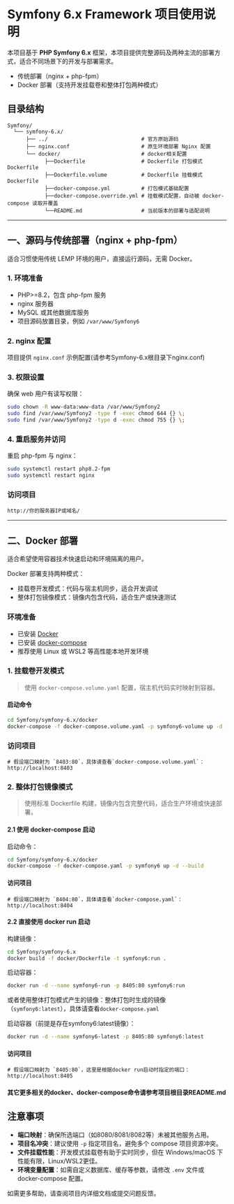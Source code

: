# Symfony 6.x Framework 项目使用说明

本项目基于 **PHP Symfony 6.x** 框架，本项目提供完整源码及两种主流的部署方式，适合不同场景下的开发与部署需求。

- 传统部署（nginx + php-fpm）
- Docker 部署（支持开发挂载卷和整体打包两种模式）

## 目录结构

```text
Symfony/
  └── symfony-6.x/
      ├── ../                              # 官方原始源码
      ├── nginx.conf                       # 原生环境部署 Nginx 配置
      └── docker/                          # docker相关配置
            ├──Dockerfile                  # Dockerfile 打包模式Dockerfile
            ├──Dockerfile.volume           # Dockerfile 挂载模式Dockerfile
            ├──docker-compose.yml          # 打包模式基础配置
            ├──docker-compose.override.yml # 挂载模式配置，自动被 docker-compose 读取并覆盖
            └──README.md                   # 当前版本的部署与适配说明
```

---

## 一、源码与传统部署（nginx + php-fpm）

适合习惯使用传统 LEMP 环境的用户，直接运行源码，无需 Docker。

### 1. 环境准备

- PHP>=8.2，包含 php-fpm 服务
- nginx 服务器
- MySQL 或其他数据库服务
- 项目源码放置目录，例如 `/var/www/Symfony6`

### 2. nginx 配置

项目提供 `nginx.conf` 示例配置(请参考Symfony-6.x根目录下nginx.conf)

### 3. 权限设置

确保 web 用户有读写权限：

```bash
sudo chown -R www-data:www-data /var/www/Symfony2
sudo find /var/www/Symfony2 -type f -exec chmod 644 {} \;
sudo find /var/www/Symfony2 -type d -exec chmod 755 {} \;
```

### 4. 重启服务并访问

重启 php-fpm 与 nginx：

```bash
sudo systemctl restart php8.2-fpm
sudo systemctl restart nginx
```

### 访问项目

```
http://你的服务器IP或域名/
```

---

## 二、Docker 部署

适合希望使用容器技术快速启动和环境隔离的用户。

Docker 部署支持两种模式：

- 挂载卷开发模式：代码与宿主机同步，适合开发调试
- 整体打包镜像模式：镜像内包含代码，适合生产或快速测试

### 环境准备

- 已安装 [Docker](https://docs.docker.com/get-docker/)
- 已安装 [docker-compose](https://docs.docker.com/compose/install/)
- 推荐使用 Linux 或 WSL2 等高性能本地开发环境

### 1. 挂载卷开发模式

> 使用 `docker-compose.volume.yaml` 配置，宿主机代码实时映射到容器。

#### 启动命令

```bash
cd Symfony/symfony-6.x/docker
docker-compose -f docker-compose.volume.yaml -p symfony6-volume up -d --build
```

### 访问项目

```
# 假设端口映射为 `8403:80`，具体请查看`docker-compose.volume.yaml`：
http://localhost:8403
```

### 2. 整体打包镜像模式

> 使用标准 Dockerfile 构建，镜像内包含完整代码，适合生产环境或快速部署。

#### 2.1 使用 docker-compose 启动

启动命令：

```bash
cd Symfony/symfony-6.x/docker
docker-compose -f docker-compose.yaml -p symfony6 up -d --build
```

#### 访问项目

```
# 假设端口映射为 `8404:80`，具体请查看`docker-compose.yaml`：
http://localhost:8404
```

#### 2.2 直接使用 docker run 启动

构建镜像：

```bash
cd Symfony/symfony-6.x
docker build -f docker/Dockerfile -t symfony6:run .
```

启动容器：

```bash
docker run -d --name symfony6-run -p 8405:80 symfony6:run
```

或者使用整体打包模式产生的镜像：整体打包时生成的镜像（`symfony6:latest`），具体请查看`docker-compose.yaml`

启动容器（前提是存在symfony6:latest镜像）：

```bash
docker run -d --name symfony6-latest -p 8405:80 symfony6:latest
```

#### 访问项目

```
# 假设端口映射为 `8405:80`，这里是根据docker run启动时指定的端口：
http://localhost:8405
```

#### 其它更多相关的docker、docker-compose命令请参考项目根目录README.md

## 注意事项

- **端口映射**：确保所选端口（如8080/8081/8082等）未被其他服务占用。
- **项目名冲突**：建议使用 `-p` 指定项目名，避免多个 compose 项目资源冲突。
- **文件挂载性能**：开发模式挂载卷有助于实时同步，但在 Windows/macOS 下性能有限，Linux/WSL2更佳。
- **环境变量配置**：如需自定义数据库、缓存等参数，请修改 `.env` 文件或 docker-compose 配置。

如需更多帮助，请查阅项目内详细文档或提交问题反馈。
